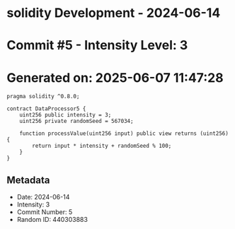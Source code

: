 ﻿# solidity Development - 2024-06-14
# Commit #5 - Intensity Level: 3
# Generated on: 2025-06-07 11:47:28
```solidity
pragma solidity ^0.8.0;

contract DataProcessor5 {
    uint256 public intensity = 3;
    uint256 private randomSeed = 567034;

    function processValue(uint256 input) public view returns (uint256) {
        return input * intensity + randomSeed % 100;
    }
}
```
## Metadata
- Date: 2024-06-14
- Intensity: 3
- Commit Number: 5
- Random ID: 440303883
